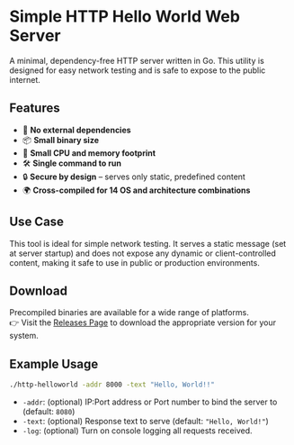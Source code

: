 # Simple HTTP Hello World Web Server

A minimal, dependency-free HTTP server written in Go. This utility is designed for easy network testing and is safe to expose to the public internet.

## Features

- 🚀 **No external dependencies**
- 📦 **Small binary size**
- 🧠 **Small CPU and memory footprint**
- 🛠 **Single command to run**
- 🔒 **Secure by design** – serves only static, predefined content
- 🌍 **Cross-compiled for 14 OS and architecture combinations**

## Use Case

This tool is ideal for simple network testing. It serves a static message (set at server startup) and does not expose any dynamic or client-controlled content, making it safe to use in public or production environments.

## Download

Precompiled binaries are available for a wide range of platforms.  
👉 Visit the [Releases Page](https://github.com/SubhashBose/Simple-HTTP-HelloWorld-server/releases) to download the appropriate version for your system.

## Example Usage

```bash
./http-helloworld -addr 8000 -text "Hello, World!!"
````

* `-addr`: (optional) IP:Port address or Port number to bind the server to (default: `8080`)
* `-text`: (optional) Response text to serve (default: `"Hello, World!"`)
* `-log`:  (optional) Turn on console logging all requests received. 
